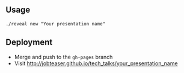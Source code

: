 ## Usage

```
./reveal new "Your presentation name"
```

## Deployment

 * Merge and push to the `gh-pages` branch
 * Visit http://jobteaser.github.io/tech_talks/your_presentation_name
